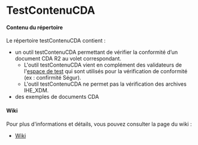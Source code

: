# TestContenuCDA

#### Contenu du répertoire ####
Le répertoire testContenuCDA contient :
 - un outil testContenuCDA permettant de vérifier la conformité d’un document CDA R2 au volet correspondant.
   - L'outil testContenuCDA vient en complément des validateurs de l'[espace de test](https://interop.esante.gouv.fr/) qui sont utilisés pour la vérification de conformité (ex : confirmité Ségur).
   - L'outil testContenuCDA ne permet pas la vérification des archives IHE_XDM.
 - des exemples de documents CDA 


#### Wiki ####
Pour plus d'informations et détails, vous pouvez consulter la page du wiki : 
-  [Wiki](https://github.com/Mael-Priour/TestContenuCDA/wiki)

